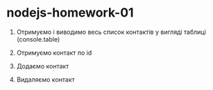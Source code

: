 # nodejs-homework-01

1. Отримуємо і виводимо весь список контактів у вигляді таблиці (console.table)

2. Отримуємо контакт по id

3. Додаємо контакт

4. Видаляємо контакт
